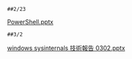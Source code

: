 ```
##2/23
```
[PowerShell.pptx](https://github.com/s108000389/Windows-Server/files/6105093/PowerShell.pptx)
```
##3/2
```
[windows sysinternals 技術報告 0302.pptx](https://github.com/s108000389/Windows-Server/files/6105094/windows.sysinternals.0302.pptx)
